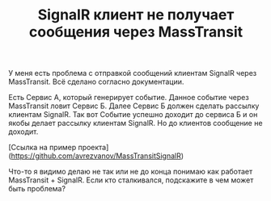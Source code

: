 ﻿---
title: "SignalR клиент не получает сообщения через MassTransit"
se.owner.user_id: 28904
se.owner.display_name: "avrezvanov"
se.owner.link: "https://ru.meta.stackoverflow.com/users/28904/avrezvanov"
se.link: "https://ru.meta.stackoverflow.com/questions/10433/signalr-%d0%ba%d0%bb%d0%b8%d0%b5%d0%bd%d1%82-%d0%bd%d0%b5-%d0%bf%d0%be%d0%bb%d1%83%d1%87%d0%b0%d0%b5%d1%82-%d1%81%d0%be%d0%be%d0%b1%d1%89%d0%b5%d0%bd%d0%b8%d1%8f-%d1%87%d0%b5%d1%80%d0%b5%d0%b7-masstransit"
se.question_id: 10433
se.post_type: question
se.score: 0
---
<p>У меня есть проблема с отправкой сообщений клиентам SignalR через MassTransit. 
Всё сделано согласно документации. </p>

<p>Есть Сервис А, который генерирует событие. Данное событие через MassTransit ловит Сервис Б. Далее Сервис Б должен сделать рассылку клиентам SignalR.
Так вот Событие успешно доходит до сервиса Б и он якобы делает рассылку клиентам SignalR. Но до клиентов сообщение не доходит.</p>

<p>[Ссылка на пример проекта] (<a href="https://github.com/avrezvanov/MassTransitSignalR" rel="nofollow noreferrer">https://github.com/avrezvanov/MassTransitSignalR</a>)</p>

<p>Что-то я видимо делаю не так или не до конца понимаю как работает MassTransit + SignalR.
Если кто сталкивался, подскажите в чем может быть проблема?</p>
